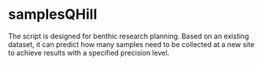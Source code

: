 # samplesQHill
The script is designed for benthic research planning. Based on an existing dataset, it can predict how many samples need to be collected at a new site to achieve results with a specified precision level. 
